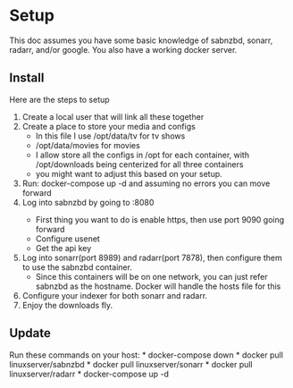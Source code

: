 # Setup
This doc assumes you have some basic knowledge of sabnzbd, sonarr, radarr, and/or google. You also have a working docker server.

## Install

Here are the steps to setup

1. Create a local user that will link all these together
2. Create a place to store your media and configs
    * In this file I use /opt/data/tv for tv shows
    * /opt/data/movies for movies
    * I allow store all the configs in /opt for each container, with /opt/downloads being centerized for all three containers
    * you might want to adjust this based on your setup.
3. Run: docker-compose up -d and assuming no errors you can move forward
4. Log into sabnzbd by going to <ip for server>:8080
    * First thing you want to do is enable https, then use port 9090 going forward
    * Configure usenet
    * Get the api key
5. Log into sonarr(port 8989) and radarr(port 7878), then configure them to use the sabnzbd container.
    * Since this containers will be on one network, you can just refer sabnzbd as the hostname. Docker will handle the hosts file for this
6. Configure your indexer for both sonarr and radarr.
7. Enjoy the downloads fly.

## Update

Run these commands on your host:
    * docker-compose down
    * docker pull linuxserver/sabnzbd
    * docker pull linuxserver/sonarr
    * docker pull linuxserver/radarr
    * docker-compose up -d
